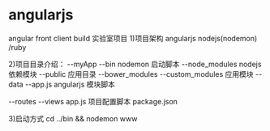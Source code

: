 angularjs
=========

angular front client build
实验室项目
1)项目架构 angularjs nodejs(nodemon) /ruby

2)项目目录介绍：
--myApp
  --bin  nodemon 启动脚本
  --node_modules  nodejs 依赖模块
  --public 应用目录
  	--bower_modules
  	--custom_modules 应用模块
  	--data
  	--app.js angularjs 模块脚本

  --routes
  --views
  app.js 项目配置脚本
  package.json

3)启动方式 cd ../bin && nodemon www  

